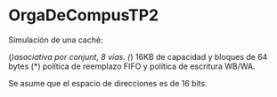 # OrgaDeCompusTP2
Simulación de una caché:

(*)asociativa por conjunt, 8 vías.
(*) 16KB de capacidad y bloques de 64 bytes
(*) polı́tica de reemplazo FIFO y polı́tica de escritura WB/WA. 

Se asume que el espacio de direcciones es de 16 bits.
